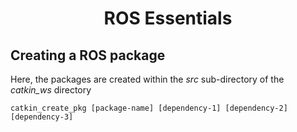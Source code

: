 <h1>
<h1 align="center">ROS Essentials</h1>

## Creating a ROS package
Here, the packages are created within the <i>src</i> sub-directory of the <i>catkin_ws</i> directory
<pre><code>catkin_create_pkg [package-name] [dependency-1] [dependency-2] [dependency-3]</code></pre>
